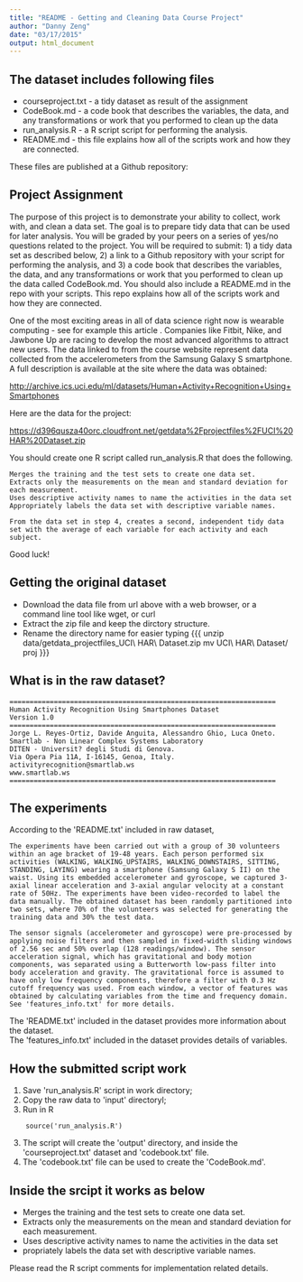 ```yaml
---
title: "README - Getting and Cleaning Data Course Project"
author: "Danny Zeng"
date: "03/17/2015"
output: html_document
---
```


## The dataset includes following files

* courseproject.txt    -   a tidy dataset as result of the assignment
* CodeBook.md       -   a code book that describes the variables, the data, and any transformations or work that you performed to clean up the data
* run_analysis.R    -   a R script script for performing the analysis.
* README.md         -   this file  explains how all of the scripts work and how they are connected. 

These files are published at a Github repository: 


## Project Assignment

The purpose of this project is to demonstrate your ability to collect, work with, and clean a data set. The goal is to prepare tidy data that can be used for later analysis. You will be graded by your peers on a series of yes/no questions related to the project. You will be required to submit: 1) a tidy data set as described below, 2) a link to a Github repository with your script for performing the analysis, and 3) a code book that describes the variables, the data, and any transformations or work that you performed to clean up the data called CodeBook.md. You should also include a README.md in the repo with your scripts. This repo explains how all of the scripts work and how they are connected. 

One of the most exciting areas in all of data science right now is wearable computing - see for example this article . Companies like Fitbit, Nike, and Jawbone Up are racing to develop the most advanced algorithms to attract new users. The data linked to from the course website represent data collected from the accelerometers from the Samsung Galaxy S smartphone. A full description is available at the site where the data was obtained:

http://archive.ics.uci.edu/ml/datasets/Human+Activity+Recognition+Using+Smartphones

Here are the data for the project:

https://d396qusza40orc.cloudfront.net/getdata%2Fprojectfiles%2FUCI%20HAR%20Dataset.zip

 You should create one R script called run_analysis.R that does the following. 

    Merges the training and the test sets to create one data set.
    Extracts only the measurements on the mean and standard deviation for each measurement. 
    Uses descriptive activity names to name the activities in the data set
    Appropriately labels the data set with descriptive variable names. 

    From the data set in step 4, creates a second, independent tidy data set with the average of each variable for each activity and each subject.

Good luck!

## Getting the original dataset 

* Download the data file from url above with a web browser, or a command line tool like wget, or curl
* Extract the zip file and keep the dirctory structure. 
* Rename the directory name for easier typing
{{{
unzip data/getdata_projectfiles_UCI\ HAR\ Dataset.zip 
mv UCI\ HAR\ Dataset/ proj
}}}


## What is in the raw dataset?

```
==================================================================
Human Activity Recognition Using Smartphones Dataset
Version 1.0
==================================================================
Jorge L. Reyes-Ortiz, Davide Anguita, Alessandro Ghio, Luca Oneto.
Smartlab - Non Linear Complex Systems Laboratory
DITEN - Universit? degli Studi di Genova.
Via Opera Pia 11A, I-16145, Genoa, Italy.
activityrecognition@smartlab.ws
www.smartlab.ws
==================================================================
```

## The experiments

According to the 'README.txt' included in raw dataset, 

```
The experiments have been carried out with a group of 30 volunteers within an age bracket of 19-48 years. Each person performed six activities (WALKING, WALKING_UPSTAIRS, WALKING_DOWNSTAIRS, SITTING, STANDING, LAYING) wearing a smartphone (Samsung Galaxy S II) on the waist. Using its embedded accelerometer and gyroscope, we captured 3-axial linear acceleration and 3-axial angular velocity at a constant rate of 50Hz. The experiments have been video-recorded to label the data manually. The obtained dataset has been randomly partitioned into two sets, where 70% of the volunteers was selected for generating the training data and 30% the test data. 

The sensor signals (accelerometer and gyroscope) were pre-processed by applying noise filters and then sampled in fixed-width sliding windows of 2.56 sec and 50% overlap (128 readings/window). The sensor acceleration signal, which has gravitational and body motion components, was separated using a Butterworth low-pass filter into body acceleration and gravity. The gravitational force is assumed to have only low frequency components, therefore a filter with 0.3 Hz cutoff frequency was used. From each window, a vector of features was obtained by calculating variables from the time and frequency domain. See 'features_info.txt' for more details. 
```

The 'README.txt' included in the dataset provides more information about the dataset.  
The 'features_info.txt' included in the dataset provides details of variables. 

## How the submitted script work

1. Save 'run_analysis.R' script in work directory;
2. Copy the raw data to 'input' directoryl;
3. Run in R
```{r}
    source('run_analysis.R')
```
3. The script will create the 'output' directory, and inside the 'courseproject.txt' dataset and 'codebook.txt' file.
4. The 'codebook.txt' file can be used to create the 'CodeBook.md'.

## Inside the srcipt it works as below

* Merges the training and the test sets to create one data set.
* Extracts only the measurements on the mean and standard deviation for each measurement. 
* Uses descriptive activity names to name the activities in the data set
* propriately labels the data set with descriptive variable names. 

Please read the R script comments for implementation related details.  





